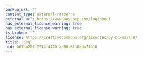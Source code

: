 ```yaml
---
backup_url: ''
content_type: external-resource
external_url: https://www.anycorp.com/log/about
has_external_licence_warning: true
has_external_license_warning: true
is_broken: ''
license: https://creativecommons.org/licenses/by-nc-sa/4.0/
title: _Log_
uid: b67ba253-2714-4179-ad80-6110ada7f418
---
```

